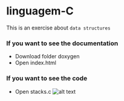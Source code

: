 # linguagem-C
This is an exercise about `data structures`

### If you want to see the documentation 
  - Download folder doxygen
  - Open index.html

### If you want to see the code 
  - Open stacks.c
![alt text](https://i.pinimg.com/originals/ef/dc/31/efdc31af1e70d0ec4e0297ca5bdd038d.gif)
